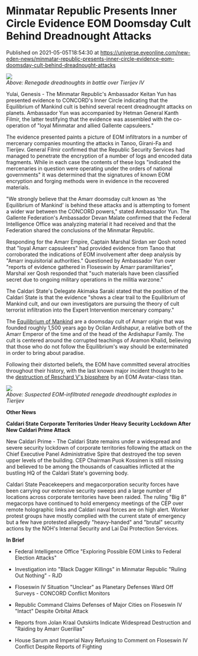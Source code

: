 # Minmatar Republic Presents Inner Circle Evidence EOM Doomsday Cult Behind Dreadnought Attacks
Published on 2021-05-05T18:54:30 at https://universe.eveonline.com/new-eden-news/minmatar-republic-presents-inner-circle-evidence-eom-doomsday-cult-behind-dreadnought-attacks

![](https://web.ccpgamescdn.com/fiction/eveonline/worldnews/images/battle_over_tierijev_iv.png)  
_Above: Renegade dreadnoughts in battle over Tierijev IV_

Yulai, Genesis - The Minmatar Republic's Ambassador Keitan Yun has presented evidence to CONCORD's Inner Circle indicating that the Equilibrium of Mankind cult is behind several recent dreadnought attacks on planets. Ambassador Yun was accompanied by Hetman General Kanth Filmir, the latter testifying that the evidence was assembled with the co-operation of "loyal Minmatar and allied Gallente capsuleers."

The evidence presented paints a picture of EOM infiltrators in a number of mercenary companies mounting the attacks in Tanoo, Girani-Fa and Tierijev. General Filmir confirmed that the Republic Security Services had managed to penetrate the encryption of a number of logs and encoded data fragments. While in each case the contents of these logs "indicated the mercenaries in question were operating under the orders of national governments" it was determined that the signatures of known EOM encryption and forging methods were in evidence in the recovered materials.

"We strongly believe that the Amarr doomsday cult known as 'the Equilibrium of Mankind' is behind these attacks and is attempting to foment a wider war between the CONCORD powers," stated Ambassador Yun. The Gallente Federation's Ambassador Devan Malate confirmed that the Federal Intelligence Office was analyzing material it had received and that the Federation shared the conclusions of the Minmatar Republic.

Responding for the Amarr Empire, Captain Marshal Sirdan xer Qosh noted that "loyal Amarr capsuleers" had provided evidence from Tanoo that corroborated the indications of EOM involvement after deep analysis by "Amarr inquisitorial authorities." Questioned by Ambassador Yun over "reports of evidence gathered in Floseswin by Amarr paramilitaries", Marshal xer Qosh responded that "such materials have been classified secret due to ongoing military operations in the militia warzone."

The Caldari State's Delegate Akimaka Saraki stated that the position of the Caldari State is that the evidence "shows a clear trail to the Equilibrium of Mankind cult, and our own investigators are pursuing the theory of cult terrorist infiltration into the Expert Intervention mercenary company."

The [Equilibrium of Mankind](https://fiction.eveonline.com/new-eden/lore/equilibrium-of-mankind) are a doomsday cult of Amarr origin that was founded roughly 1,500 years ago by Ocilan Ardishapur, a relative both of the Amarr Emperor of the time and of the head of the Ardishapur Family. The cult is centered around the corrupted teachings of Aramon Khalid, believing that those who do not follow the Equilibrium's way should be exterminated in order to bring about paradise.

Following their distorted beliefs, the EOM have committed several atrocities throughout their history, with the last known major incident thought to be the [destruction of Reschard V's biosphere](https://www.eveonline.com/news/view/planet-wide-explosion-strikes-reschard-v) by an EOM Avatar-class titan.

![](https://web.ccpgamescdn.com/fiction/eveonline/worldnews/images/tierijev_phoenix_explodes.png)  
_Above: Suspected EOM-infiltrated renegade dreadnought explodes in Tierijev_

**Other News**

**Caldari State Corporate Territories Under Heavy Security Lockdown After New Caldari Prime Attack**

New Caldari Prime - The Caldari State remains under a widespread and severe security lockdown of corporate territories following the attack on the Chief Executive Panel Administrative Spire that destroyed the top seven upper levels of the building. CEP Chairman Puok Kossinen is still missing and believed to be among the thousands of casualties inflicted at the bustling HQ of the Caldari State's governing body.

Caldari State Peacekeepers and megacorporation security forces have been carrying our extensive security sweeps and a large number of locations across corporate territories have been raided. The ruling "Big 8" megacorps have continued to hold emergency meetings of the CEP over remote holographic links and Caldari naval forces are on high alert. Worker protest groups have mostly complied with the current state of emergency but a few have protested allegedly "heavy-handed" and "brutal" security actions by the NOH's Internal Security and Lai Dai Protection Services.

**In Brief**

  * Federal Intelligence Office "Exploring Possible EOM Links to Federal Election Attacks"


  * Investigation into "Black Dagger Killings" in Minmatar Republic "Ruling Out Nothing" \- RJD


  * Floseswin IV Situation "Unclear" as Planetary Defenses Ward Off Surveys - CONCORD Conflict Monitors


  * Republic Command Claims Defenses of Major Cities on Floseswin IV "Intact" Despite Orbital Attack


  * Reports from Jolan Kraal Outskirts Indicate Widespread Destruction and "Raiding by Amarr Guerillas"


  * House Sarum and Imperial Navy Refusing to Comment on Floseswin IV Conflict Despite Reports of Fighting
